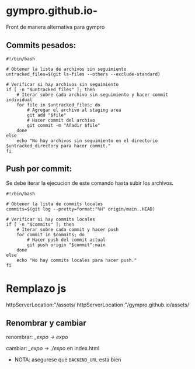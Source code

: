 # gympro.github.io-
Front de manera alternativa para gympro

## Commits pesados:
```
#!/bin/bash

# Obtener la lista de archivos sin seguimiento
untracked_files=$(git ls-files --others --exclude-standard)

# Verificar si hay archivos sin seguimiento
if [ -n "$untracked_files" ]; then
    # Iterar sobre cada archivo sin seguimiento y hacer commit individual
    for file in $untracked_files; do
        # Agregar el archivo al staging area
        git add "$file"
        # Hacer commit del archivo
        git commit -m "Añadir $file"
    done
else
    echo "No hay archivos sin seguimiento en el directorio $untracked_directory para hacer commit."
fi
```

## Push por commit:
Se debe iterar la ejecucion de este comando hasta subir los archivos.
```
#!/bin/bash

# Obtener la lista de commits locales
commits=$(git log --pretty=format:"%H" origin/main..HEAD)

# Verificar si hay commits locales
if [ -n "$commits" ]; then
    # Iterar sobre cada commit y hacer push
    for commit in $commits; do
        # Hacer push del commit actual
        git push origin "$commit":main
    done
else
    echo "No hay commits locales para hacer push."
fi
```
# Remplazo js
httpServerLocation:"/assets/
httpServerLocation:"/gympro.github.io/assets/

## Renombrar y cambiar
renombrar: *_expo -> expo*

cambiar: *_expo -> ./expo* en index.html

* NOTA: asegurese que ```BACKEND_URL``` esta bien